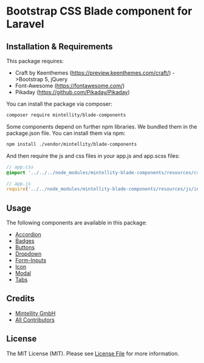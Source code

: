 # Bootstrap CSS Blade component for Laravel

## Installation & Requirements

This package requires:
- Craft by Keenthemes (https://preview.keenthemes.com/craft/) ->Bootstrap 5, jQuery
- Font-Awesome (https://fontawesome.com/)
- Pikaday (https://github.com/Pikaday/Pikaday)

You can install the package via composer:

```bash
composer require mintellity/blade-components
```

Some components depend on further npm libraries. We bundled them in the package.json file. You can install them via npm:

```bash
npm install ./vendor/mintellity/blade-components
```

And then require the js and css files in your app.js and app.scss files:

```scss
// app.css
@import '../../../node_modules/mintellity-blade-components/resources/css/index.css';
```

```js
// app.js
require('../../node_modules/mintellity-blade-components/resources/js/index');
```

## Usage

The following components are available in this package:

- [Accordion](docs/accordion.md)
- [Badges](docs/badges.md)
- [Buttons](docs/buttons.md)
- [Dropdown](docs/dropdown.md)
- [Form-Inputs](docs/forms.md)
- [Icon](docs/icon.md)
- [Modal](docs/modal.md)
- [Tabs](docs/tabs.md)

## Credits

- [Mintellity GmbH](https://github.com/mintellity)
- [All Contributors](../../contributors)

## License

The MIT License (MIT). Please see [License File](LICENSE.md) for more information.
